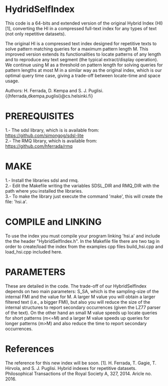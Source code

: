 # HydridSelfIndex
This code is a 64-bits and extended version of the original Hybrid Index (HI) [1], converting the HI in a compressed full-text index for any types of text (not only repetitive datasets).

The original HI is a compressed text index designed for repetitive texts to solve pattern matching queries for a maximum pattern length M. This improved version extends its functionalities to locate patterns of any length and to reproduce any text segment (the typical extract/display operation). We continue using M as a threshold on pattern length for solving queries for pattern lengths at most M in a similar way as the original index, which is our optimal query time case, giving a trade-off between locate-time and space usage.

Authors: H. Ferrada, D. Kempa and S. J. Puglisi. 
{{hferrada,dkempa,puglisi}@cs.helsinki.fi}

PREREQUISITES
=============
1.- The sdsl library, which is is available from: https://github.com/simongog/sdsl-lite <br />
2.- The RMQ library, which is available from: https://github.com/hferrada/rmq <br />

MAKE 
======
1.- Install the libraries sdsl and rmq. <br />
2.- Edit the Makefile writing the variables SDSL_DIR and RMQ_DIR with the path where you installed the libraries. <br />
3.- To make the library just execute the command 'make', this will create the file: 'hsi.a'. <br />

COMPILE and LINKING
=========================
To use the index you must compile your program linking 'hsi.a' and include the the header "HybridSelfIndex.h". In the Makefile file there are two tag in order to create/load the index from the examples cpp files build_hsi.cpp and load_hsi.cpp included here.

PARAMETERS
============
These are detailed in the code. The trade-off of our HybridSelfIndex depends on two main parameters: S_SA, which is the sampling-size of the internal FMI and the value for M. A larger M value you will obtain a larger filtered text (i.e., a bigger FMI), but also you will reduce the size of the internal structures to report secondary occurrences (given the LZ77 parser of the text). On the other hand an small M value speeds up locate queries for short patterns (m<=M) and a larger M value speeds up queries for longer patterns (m>M) and also reduce the time to report secondary occurrences.

References
===========
The reference for this new index will be soon.
[1]. H. Ferrada, T. Gagie, T. Hirvola, and S. J. Puglisi. Hybrid indexes for repetitive datasets. Philosophical Transactions of the Royal Society A, 327, 2014. Aricle no. 2016.
